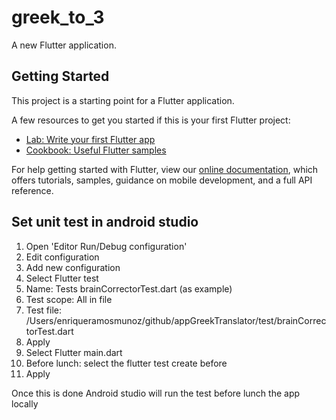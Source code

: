 # greek_to_3

A new Flutter application.

## Getting Started

This project is a starting point for a Flutter application.

A few resources to get you started if this is your first Flutter project:

- [Lab: Write your first Flutter app](https://flutter.dev/docs/get-started/codelab)
- [Cookbook: Useful Flutter samples](https://flutter.dev/docs/cookbook)

For help getting started with Flutter, view our
[online documentation](https://flutter.dev/docs), which offers tutorials,
samples, guidance on mobile development, and a full API reference.

## Set unit test in android studio
1. Open 'Editor Run/Debug configuration'
2. Edit configuration
3. Add new configuration
4. Select Flutter test
5. Name: Tests brainCorrectorTest.dart (as example)
6. Test scope: All in file 
7. Test file: /Users/enriqueramosmunoz/github/appGreekTranslator/test/brainCorrectorTest.dart
8. Apply
9. Select Flutter main.dart
10. Before lunch: select the flutter test create before 
11. Apply

Once this is done Android studio will run the test before lunch the app locally

